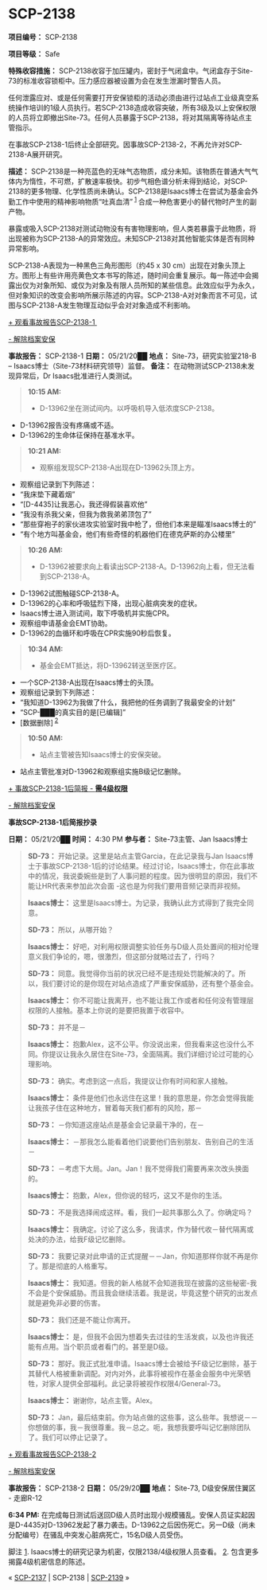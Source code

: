 # SCP-2138
                        


**项目编号：** SCP-2138

**项目等级：** Safe

**特殊收容措施：** SCP-2138收容于加压罐内，密封于气闭盒中。气闭盒存于Site-73的标准收容锁柜中。压力感应器被设置为会在发生泄漏时警告人员。

任何泄露应对、或是任何需要打开安保锁柜的活动必须由进行过站点工业级真空系统操作培训的1级人员执行。若SCP-2138造成收容突破，所有3级及以上安保权限的人员将立即撤出Site-73。任何人员暴露于SCP-2138，将对其隔离等待站点主管指示。

在事故SCP-2138-1后终止全部研究。因事故SCP-2138-2，不再允许对SCP-2138-A展开研究。

**描述：** SCP-2138是一种亮蓝色的无味气态物质，成分未知。该物质在普通大气气体内为惰性，不可燃，扩散速率极快。初步气相色谱分析未得到结论，对SCP-2138的更多物理、化学性质尚未确认。SCP-2138是Isaacs博士在尝试为基金会外勤工作中使用的精神影响物质“吐真血清”<sup class='footnoteref'>
 <a shape='rect' class='footnoteref' id='footnoteref-1' href='javascript:;' onclick='WIKIDOT.page.utils.scrollToReference(&apos;footnote-1&apos;)'>1</a>
</sup>合成一种危害更小的替代物时产生的副产物。

暴露或吸入SCP-2138对测试动物没有有害物理影响，但人类若暴露于此物质，将出现被称为SCP-2138-A的异常效应。未知SCP-2138对其他智能实体是否有同种异常影响。

SCP-2138-A表现为一种黑色三角形图形（约45 x 30 cm）出现在对象头顶上方。图形上有些许用亮黄色文本书写的陈述，随时间会重复展示。每一陈述中会揭露出仅为对象所知、或仅为对象及有限人员所知的某些信息。此效应似乎为永久，但对象知识的改变会影响所展示陈述的内容。SCP-2138-A对对象而言不可见，试图与SCP-2138-A发生物理互动似乎会对对象造成不利影响。


<a shape='rect' class='collapsible-block-link' href='javascript:;'>+&#160;&#35266;&#30475;&#20107;&#25925;&#25253;&#21578;SCP-2138-1&#160;</a>

<a shape='rect' class='collapsible-block-link' href='javascript:;'>-&#160;&#35299;&#38500;&#26723;&#26696;&#23433;&#20445;</a>

**事故报告：** SCP-2138-1
**日期：** 05/21/20██
**地点：** Site-73，研究实验室218-B – Isaacs博士（Site-73材料研究领导）监督。
**备注：** 在动物测试SCP-2138未发现异常后，Dr Isaacs批准进行人类测试。


> **10:15 AM:** 
> 
> - D-13962坐在测试间内。以呼吸机导入低浓度SCP-2138。
- D-13962报告没有疼痛或不适。
- D-13962的生命体征保持在基准水平。
> 
> **10:21 AM:** 
> 
> - 观察组发现SCP-2138-A出现在D-13962头顶上方。
- 观察组记录到下列陈述：
- “我床垫下藏着烟”
- “[D-4435]让我恶心，我还得假装喜欢他”
- “我没有杀我父亲，但我为救我弟弟顶包了”
- “那些穿袍子的家伙进攻实验室时我中枪了，但他们本来是瞄准Isaacs博士的”
- “有个地方叫基金会，他们有些奇怪的机器他们在德克萨斯的办公楼里”
> 
> **10:26 AM:** 
> 
> - D-13962被要求向上看读出SCP-2138-A。D-13962向上看，但无法看到SCP-2138-A。
- D-13962试图触碰SCP-2138-A。
- D-13962的心率和呼吸猛烈下降，出现心脏病突发的症状。
- Isaacs博士进入测试间，取下呼吸机并实施CPR。
- 观察组申请基金会EMT协助。
- D-13962的血循环和呼吸在CPR实施90秒后恢复。
> 
> **10:34 AM:** 
> 
> - 基金会EMT抵达，将D-13962转送至医疗区。
- 一个SCP-2138-A出现在Isaacs博士的头顶。
- 观察组记录到下列陈述：
- “我知道D-13962为我做了什么，我把他的任务调到了我最安全的计划”
- “SCP-███的真实目的是[已编辑]”
- [数据删除]<sup class='footnoteref'>
 <a shape='rect' class='footnoteref' id='footnoteref-2' href='javascript:;' onclick='WIKIDOT.page.utils.scrollToReference(&apos;footnote-2&apos;)'>2</a>
</sup>


> 
> **10:50 AM:** 
> 
> - 站点主管被告知Isaacs博士的安保突破。
- 站点主管批准对D-13962和观察组实施B级记忆删除。
> 






<a shape='rect' class='collapsible-block-link' href='javascript:;'>+&#160;&#20107;&#25925;SCP-2138-1&#21518;&#31616;&#25253;&#160;-&#160;**&#38656;4&#32423;&#26435;&#38480;**</a>

<a shape='rect' class='collapsible-block-link' href='javascript:;'>-&#160;&#35299;&#38500;&#26723;&#26696;&#23433;&#20445;</a>

**事故SCP-2138-1后简报抄录** 

**日期：** 05/21/20██
**时间：** 4:30 PM
**参与者：** Site-73主管、Jan Isaacs博士


> **SD-73：** 开始记录。这里是站点主管Garcia，在此记录我与Jan Isaacs博士于事故SCP-2138-1后的讨论结果。经过讨论，Isaacs博士，你在此事故中的情况，我说委婉些是到了人事问题的程度。因为很明显的原因，我们不能让HR代表来参加此次会面 -这也是为何我们要用音频记录而非视频。
> 
> **Isaacs博士：** 这里是Isaacs博士。为记录，我确认此方式得到了我完全同意。
> 
> **SD-73：** 所以，从哪开始？
> 
> **Isaacs博士：** 好吧，对利用权限调整实验任务与D级人员处置间的相对伦理意义我们争论的，嗯，很激烈，但这部分就略过去了，行吗？
> 
> **SD-73：** 同意。我觉得你当前的状况已经不是违规处罚能解决的了。所以，我们要讨论的是你现在对站点造成了严重安保威胁，还有整个基金会。
> 
> **Isaacs博士：** 你不可能让我离开，也不能让我工作或者和任何没有管理层权限的人接触。基本上你说的是要把我置于收容中。
> 
> **SD-73：** 并不是－
> 
> **Isaacs博士：** 抱歉Alex，这不公平。你没说出来，但我看来这也没什么不同。你提议让我永久居住在Site-73，全面隔离。我们详细讨论过可能的心理影响。
> 
> **SD-73：** 确实。考虑到这一点后，我提议让你有时间和家人接触。
> 
> **Isaacs博士：** 条件是他们也永远住在这里！我的意思是，你怎会觉得我能让我孩子住在这种地方，冒着每天我们都有的风险，那－
> 
> **SD-73：** －你知道这座站点是基金会记录最干净的，在－
> 
> **Isaacs博士：** －那我怎么能看着他们说要他们告别朋友、告别自己的生活－
> 
> **SD-73：** －考虑下大局。Jan。Jan！我不觉得我们需要再来次改头换面的。
> 
> **Isaacs博士：** 抱歉，Alex，但你说的轻巧，这又不是你的生活。
> 
> **SD-73：** 不是我选择闹成这样。看，我们一起共事那么久了。你确定吗？
> 
> **Isaacs博士：** 我确定。讨论了这么多，我请求，作为替代收－替代隔离或处决的办法，给我F级记忆删除。
> 
> **SD-73：** 我要记录对此申请的正式提醒－－Jan，你知道那样你就不再是你了。那是彻底的人格重写。
> 
> **Isaacs博士：** 我知道。但我的新人格就不会知道我现在披露的这些秘密-我不会是个安保威胁。而且我会继续活着。我是说，毕竟这整个研究的出发点就是避免非必要的伤害。
> 
> **SD-73：** 我们还是不能让你离开。
> 
> **Isaacs博士：** 是，但我不会因为想着失去过往的生活发疯，以及也许我还能有点用。当个职员或者看门的。甚至是D级。
> 
> **SD-73：** 那好。我正式批准申请。Isaacs博士会被给予F级记忆删除，基于其替代人格被重新调配。对内对外，此事将被视作在基金会服务中光荣牺牲，对家人提供全部福利。此记录将被视作权限4/General-73。
> 
> **Isaacs博士：** 谢谢你，站点主管。Alex。
> 
> **SD-73：** Jan，最后结束前。你为站点做的这些事，这么些年。我想说－－你想做的事，我－我很尊重。我－总之。呃，我想我要呼叫记忆删除团队了。我们可以停止记录了。
> 






<a shape='rect' class='collapsible-block-link' href='javascript:;'>+&#160;&#35266;&#30475;&#20107;&#25925;&#25253;&#21578;SCP-2138-2</a>

<a shape='rect' class='collapsible-block-link' href='javascript:;'>-&#160;&#35299;&#38500;&#26723;&#26696;&#23433;&#20445;</a>

**事故报告：** SCP-2138-2
**日期：** 05/29/20██
**地点：** Site-73, D级安保居住翼区 - 走廊R-12

**6:34 PM:**  在完成每日测试后送回D级人员时出现小规模骚乱。安保人员证实起因是D-4435对D-13962发起了暴力袭击。D-13962之后因伤死亡。另一D级（尚未分配编号）在骚乱中突发心脏病死亡，15名D级人员受伤。





脚注
<a shape='rect' href='javascript:;' onclick='WIKIDOT.page.utils.scrollToReference(&apos;footnoteref-1&apos;)'>1</a>. Isaacs博士的研究记录为机密，仅限2138/4级权限人员查看。
<a shape='rect' href='javascript:;' onclick='WIKIDOT.page.utils.scrollToReference(&apos;footnoteref-2&apos;)'>2</a>. 包含更多揭露4级机密信息的陈述。



« [SCP-2137](/scp-2137) | SCP-2138 | [SCP-2139](/scp-2139) »





                    